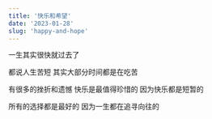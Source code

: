 ```yaml
---
title: '快乐和希望'
date: '2023-01-28'
slug: 'happy-and-hope'
---
```


一生其实很快就过去了

都说人生苦短
其实大部分时间都是在吃苦

有很多的挫折和遗憾
快乐是最值得珍惜的
因为快乐都是短暂的

所有的选择都是最好的
因为一生都在追寻向往的
